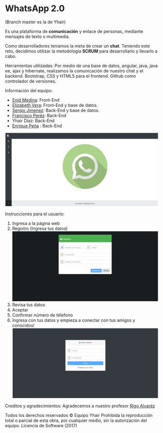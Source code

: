 # WhatsApp 2.0
(Branch master es la de Yhair)

Es una plataforma de **comunicación** y enlace de personas, mediante mensajes de texto o multimedia.

Como desarrolladores teniamos la meta de crear un **chat**. Teniendo este reto, decidimos utilizar
la metodología **SCRUM** para desarrollarlo y llevarlo a cabo.

Herramientas utilizadas:
Por medio de una base de datos, angular, java, java ee, ajax y hibernate, realizamos la comunicación de nuestro chat y el backend.
Bootstrap, CSS y HTML5 para el frontend.
Github como controlador de versiones.

Información del equipo:
* [Enid Medina](https://www.linkedin.com/in/enid-medina-l%C3%B3pez-3423ba153/): Front-End
* [Elizabeth Vera](https://www.linkedin.com/in/maria-elizabeth-vera-meza-a2b623153/): Front-End y base de datos.
* [Sergio Jimenez](https://www.linkedin.com/in/sergio-jimenez-ssj/): Back-End y base de datos.
* [Francisco Peréz](https://www.linkedin.com/in/francisco-perez-garcia-035b00b3): Back-End
* Yhair Díaz: Back-End
* [Enrique Peña](https://www.linkedin.com/in/enrique-pe%C3%B1a-ochoa-18b7b1153/) : Back-End

![WhatsAppIndex](whatsapp1.png)


Instrucciones para el usuario:
1. Ingresa a la página web
2. Registro (Ingresa tus datos)
![WhatsAppRegistro](whatsapp3.png)
3. Revisa tus datos
4. Aceptar
5. Confirmar número de télefono
6. Ingresa con tus datos y empieza a conectar con tus amigos y conocidos!
![WhatsAppLogin](whatsapp2.png)

Creditos y agradecimientos: 
Agradecemos a nuestro profesor [Rigo Alvaréz](https://www.linkedin.com/in/alfredo-rigoberto-alvarez-suarez-039891b0/)

Todos los derechos reservados © Equipo Yhair Prohibida la reproducción total o parcial de esta obra,
por cualquier medio, sin la autorización del equipo.
Licencia de Software (2017)

